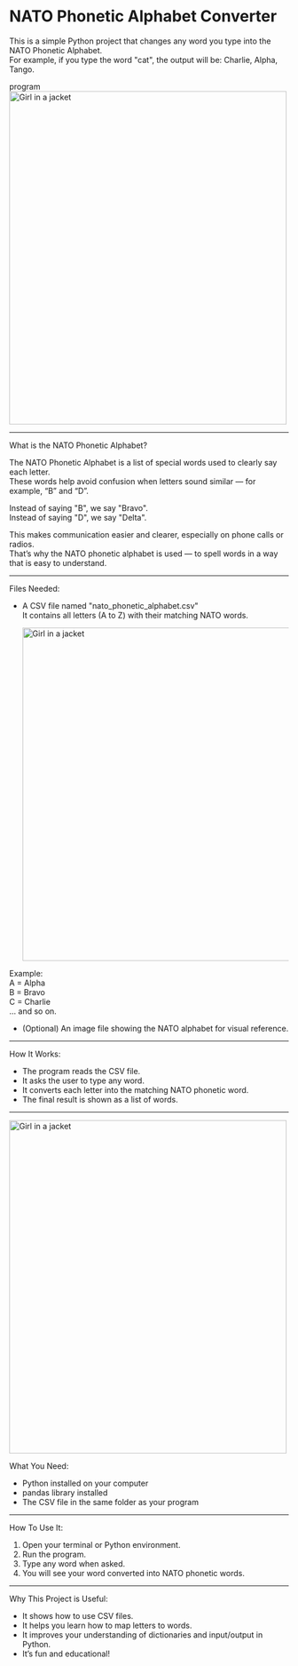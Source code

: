 # NATO Phonetic Alphabet Converter

This is a simple Python project that changes any word you type into the NATO Phonetic Alphabet.  
For example, if you type the word "cat", the output will be: Charlie, Alpha, Tango.



program
<img src="img_girl.jpg" alt="Girl in a jacket" width="500" height="600">

---

What is the NATO Phonetic Alphabet?

The NATO Phonetic Alphabet is a list of special words used to clearly say each letter.  
These words help avoid confusion when letters sound similar — for example, “B” and “D”.  

Instead of saying "B", we say "Bravo".  
Instead of saying "D", we say "Delta".  

This makes communication easier and clearer, especially on phone calls or radios.  
That’s why the NATO phonetic alphabet is used — to spell words in a way that is easy to understand.

---

Files Needed:

- A CSV file named "nato_phonetic_alphabet.csv"  
  It contains all letters (A to Z) with their matching NATO words.

  <img src="img_girl.jpg" alt="Girl in a jacket" width="500" height="600">

Example:  
A = Alpha  
B = Bravo  
C = Charlie  
... and so on.

- (Optional) An image file showing the NATO alphabet for visual reference.

---

How It Works:

- The program reads the CSV file.
- It asks the user to type any word.
- It converts each letter into the matching NATO phonetic word.
- The final result is shown as a list of words.

---

<img src="img_girl.jpg" alt="Girl in a jacket" width="500" height="600">

What You Need:

- Python installed on your computer
- pandas library installed
- The CSV file in the same folder as your program

---

How To Use It:

1. Open your terminal or Python environment.
2. Run the program.
3. Type any word when asked.
4. You will see your word converted into NATO phonetic words.

---

Why This Project is Useful:

- It shows how to use CSV files.
- It helps you learn how to map letters to words.
- It improves your understanding of dictionaries and input/output in Python.
- It’s fun and educational!

